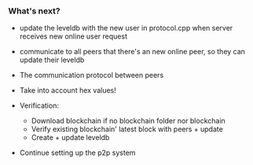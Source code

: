 ### What's next?
- update the leveldb with the new user in protocol.cpp when server receives new online user request
- communicate to all peers that there's an new online peer, so they can update their leveldb

- The communication protocol between peers
- Take into account hex values!
- Verification:
  + Download blockchain if no blockchain folder nor blockchain
  + Verify existing blockchain' latest block with peers + update
  + Create + update leveldb
- Continue setting up the p2p system
